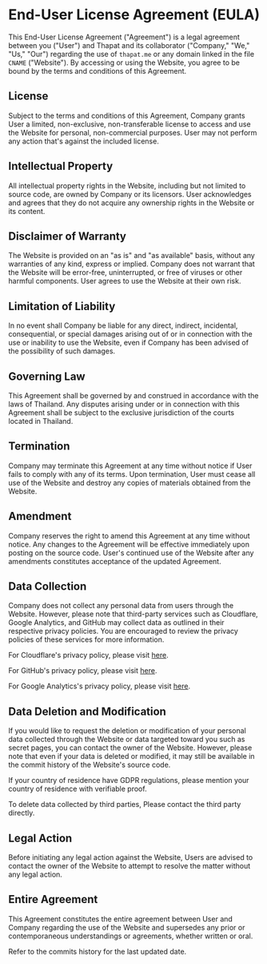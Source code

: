 # End-User License Agreement (EULA)

This End-User License Agreement ("Agreement") is a legal agreement between you ("User") and Thapat and its collaborator ("Company," "We," "Us," "Our") regarding the use of `thapat.me` or any domain linked in the file `CNAME` ("Website"). By accessing or using the Website, you agree to be bound by the terms and conditions of this Agreement.

## License

Subject to the terms and conditions of this Agreement, Company grants User a limited, non-exclusive, non-transferable license to access and use the Website for personal, non-commercial purposes. User may not perform any action that's against the included license.

## Intellectual Property

All intellectual property rights in the Website, including but not limited to source code, are owned by Company or its licensors. User acknowledges and agrees that they do not acquire any ownership rights in the Website or its content.

## Disclaimer of Warranty

The Website is provided on an "as is" and "as available" basis, without any warranties of any kind, express or implied. Company does not warrant that the Website will be error-free, uninterrupted, or free of viruses or other harmful components. User agrees to use the Website at their own risk.

## Limitation of Liability

In no event shall Company be liable for any direct, indirect, incidental, consequential, or special damages arising out of or in connection with the use or inability to use the Website, even if Company has been advised of the possibility of such damages.

## Governing Law

This Agreement shall be governed by and construed in accordance with the laws of Thailand. Any disputes arising under or in connection with this Agreement shall be subject to the exclusive jurisdiction of the courts located in Thailand.

## Termination

Company may terminate this Agreement at any time without notice if User fails to comply with any of its terms. Upon termination, User must cease all use of the Website and destroy any copies of materials obtained from the Website.

## Amendment

Company reserves the right to amend this Agreement at any time without notice. Any changes to the Agreement will be effective immediately upon posting on the source code. User's continued use of the Website after any amendments constitutes acceptance of the updated Agreement.

## Data Collection

Company does not collect any personal data from users through the Website. However, please note that third-party services such as Cloudflare, Google Analytics, and GitHub may collect data as outlined in their respective privacy policies. You are encouraged to review the privacy policies of these services for more information.

For Cloudflare's privacy policy, please visit [here](https://www.cloudflare.com/privacypolicy/).

For GitHub's privacy policy, please visit [here](https://docs.github.com/en/github/site-policy/github-privacy-statement).

For Google Analytics's privacy policy, please visit [here](https://policies.google.com/technologies/partner-sites).

## Data Deletion and Modification

If you would like to request the deletion or modification of your personal data collected through the Website or data targeted toward you such as secret pages, you can contact the owner of the Website. However, please note that even if your data is deleted or modified, it may still be available in the commit history of the Website's source code.

If your country of residence have GDPR regulations, please mention your country of residence with verifiable proof.

To delete data collected by third parties, Please contact the third party directly.

## Legal Action

Before initiating any legal action against the Website, Users are advised to contact the owner of the Website to attempt to resolve the matter without any legal action.

## Entire Agreement

This Agreement constitutes the entire agreement between User and Company regarding the use of the Website and supersedes any prior or contemporaneous understandings or agreements, whether written or oral.

Refer to the commits history for the last updated date.
